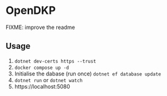 # OpenDKP

FIXME: improve the readme

## Usage

1. `dotnet dev-certs https --trust`
2. `docker compose up -d`
3. Initialise the dabase (run once) `dotnet ef database update`
4. `dotnet run` or `dotnet watch`
5. https://localhost:5080
